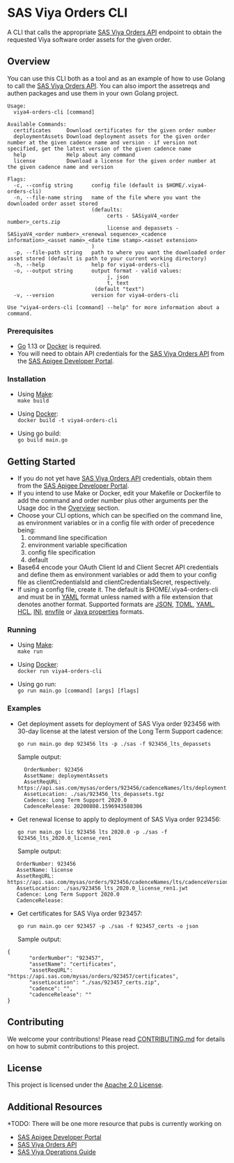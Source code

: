 # SAS Viya Orders CLI
A CLI that calls the appropriate [SAS Viya Orders API](https://developer.sas.com/guides/sas-viya-orders.html) 
endpoint to obtain the requested Viya software order assets for the given order.

## Overview
You can use this CLI both as a tool and as an example of how to use Golang to call the 
[SAS Viya Orders API](https://developer.sas.com/guides/sas-viya-orders.html). You can 
also import the assetreqs and authen packages and use them in your own Golang project.
```
Usage:
  viya4-orders-cli [command]

Available Commands:
  certificates     Download certificates for the given order number
  deploymentAssets Download deployment assets for the given order number at the given cadence name and version - if version not specified, get the latest version of the given cadence name
  help             Help about any command
  license          Download a license for the given order number at the given cadence name and version

Flags:
  -c, --config string      config file (default is $HOME/.viya4-orders-cli)
  -n, --file-name string   name of the file where you want the downloaded order asset stored
                           (defaults:
                                certs - SASiyaV4_<order number>_certs.zip
                                license and depassets - SASiyaV4_<order number>_<renewal sequence>_<cadence information>_<asset name>_<date time stamp>.<asset extension>
                           )
  -p, --file-path string   path to where you want the downloaded order asset stored (default is path to your current working directory)
  -h, --help               help for viya4-orders-cli
  -o, --output string      output format - valid values:
                                j, json
                                t, text
                            (default "text")
  -v, --version            version for viya4-orders-cli

Use "viya4-orders-cli [command] --help" for more information about a command.
```
### Prerequisites
* [Go](https://golang.org/) 1.13 or [Docker](https://www.docker.com/) is required.
* You will need to obtain API credentials for the [SAS Viya Orders API](https://developer.sas.com/guides/sas-viya-orders.html)
from the [SAS Apigee Developer Portal](https://apiportal.sas.com/).

### Installation
* Using [Make](https://www.gnu.org/software/make/): <br>
```make build```

* Using [Docker](https://www.docker.com/): <br>
```docker build -t viya4-orders-cli```

* Using go build: <br>
```go build main.go```

## Getting Started
* If you do not yet have [SAS Viya Orders API](https://developer.sas.com/guides/sas-viya-orders.html) credentials, obtain 
them from the [SAS Apigee Developer Portal](https://apiportal.sas.com/).
* If you intend to use Make or Docker, edit your Makefile or Dockerfile to add the command and order number plus other 
arguments per the Usage doc in the [Overview](#Overview) section.
* Choose your CLI options, which can be specified on the command line, as environment variables or in a config file 
with order of precedence being:
  1. command line specification
  2. environment variable specification
  3. config file specification
  4. default
* Base64 encode your OAuth Client Id and Client Secret API credentials and define them as environment variables or add them 
to your config file as clientCredentialsId and clientCredentialsSecret, respectively.
* If using a config file, create it. The default is $HOME/.viya4-orders-cli and must be in [YAML](https://yaml.org/) format
unless named with a file extension that denotes another format. Supported formats are [JSON](https://www.json.org/), 
[TOML](https://github.com/toml-lang/toml), [YAML](https://yaml.org/), [HCL](https://github.com/hashicorp/hcl), 
[INI](https://docs.microsoft.com/en-us/previous-versions/windows/desktop/ms717987(v=vs.85)), 
[envfile](https://www.npmjs.com/package/envfile) or 
[Java properties](https://docs.oracle.com/javase/tutorial/essential/environment/properties.html) formats.

### Running
* Using [Make](https://www.gnu.org/software/make/): <br>
```make run```

* Using [Docker](https://www.docker.com/): <br>
```docker run viya4-orders-cli```

* Using go run: <br>
```go run main.go [command] [args] [flags]```

### Examples
* Get deployment assets for deployment of SAS Viya order 923456 with 30-day license at the 
latest version of the Long Term Support cadence: <br>

   ```go run main.go dep 923456 lts -p ./sas -f 923456_lts_depassets```

   Sample output: <br>
     
  ```
    OrderNumber: 923456
    AssetName: deploymentAssets
    AssetReqURL: https://api.sas.com/mysas/orders/923456/cadenceNames/lts/deploymentAssets
    AssetLocation: ./sas/923456_lts_depassets.tgz
    Cadence: Long Term Support 2020.0
    CadenceRelease: 20200808.1596943588306
  ```
   
* Get renewal license to apply to deployment of SAS Viya order 923456: <br>
   
   ```go run main.go lic 923456 lts 2020.0 -p ./sas -f 923456_lts_2020.0_license_ren1``` <br>
   
   Sample output: <br>
     
 ```
    OrderNumber: 923456
    AssetName: license
    AssetReqURL: https://api.sas.com/mysas/orders/923456/cadenceNames/lts/cadenceVersions/2020.0/license
    AssetLocation: ./sas/923456_lts_2020.0_license_ren1.jwt
    Cadence: Long Term Support 2020.0
    CadenceRelease:
```
* Get certificates for SAS Viya order 923457: <br>
   
   ```go run main.go cer 923457 -p ./sas -f 923457_certs -o json``` <br>
   
   Sample output: <br>
     
 ```
{
        "orderNumber": "923457",
        "assetName": "certificates",
        "assetReqURL": "https://api.sas.com/mysas/orders/923457/certificates",
        "assetLocation": "./sas/923457_certs.zip",
        "cadence": "",
        "cadenceRelease": ""
}
```

## Contributing
We welcome your contributions! Please read [CONTRIBUTING.md](CONTRIBUTING.md) for details 
on how to submit contributions to this project. 

## License
This project is licensed under the [Apache 2.0 License](LICENSE).

## Additional Resources
*TODO: There will be one more resource that pubs is currently working on
* [SAS Apigee Developer Portal](https://apiportal.sas.com/docs/mysasprod/1/overview)
* [SAS Viya Orders API](https://developer.sas.com/guides/sas-viya-orders.html)
* [SAS Viya Operations Guide](https://documentation.sas.com/?softwareId=mysas&softwareVersion=prod&docsetId=itopswlcm&docsetTarget=home.htm)
